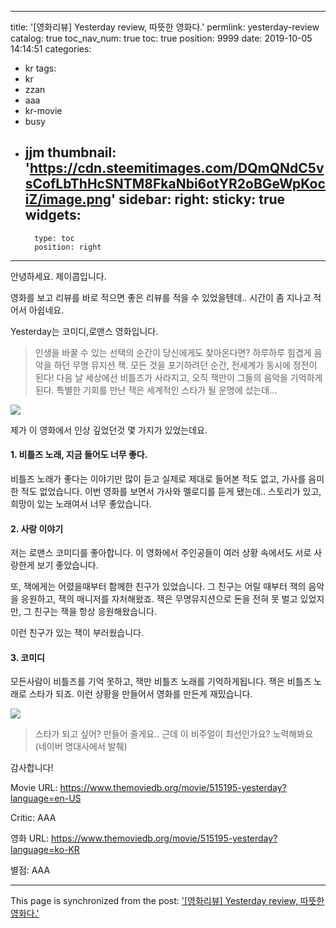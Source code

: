 
---
title: '[영화리뷰] Yesterday review, 따뜻한 영화다.'
permlink: yesterday-review
catalog: true
toc_nav_num: true
toc: true
position: 9999
date: 2019-10-05 14:14:51
categories:
- kr
tags:
- kr
- zzan
- aaa
- kr-movie
- busy
- jjm
thumbnail: 'https://cdn.steemitimages.com/DQmQNdC5vsCofLbThHcSNTM8FkaNbi6otYR2oBGeWpKociZ/image.png'
sidebar:
    right:
        sticky: true
widgets:
    -
        type: toc
        position: right
---


안녕하세요. 제이콥입니다.

영화를 보고 리뷰를 바로 적으면 좋은 리뷰를 적을 수 있었을텐데.. 
시간이 좀 지나고 적어서 아쉽네요.

Yesterday는 코미디,로맨스 영화입니다.

>인생을 바꿀 수 있는 선택의 순간이 당신에게도 찾아온다면?
하루하루 힘겹게 음악을 하던 무명 뮤지션 잭. 모든 것을 포기하려던 순간, 전세계가 동시에 정전이 된다!
 다음 날 세상에선 비틀즈가 사라지고, 오직 잭만이 그들의 음악을 기억하게 된다.
 특별한 기회를 만난 잭은 세계적인 스타가 될 운명에 섰는데…

![](https://cdn.steemitimages.com/DQmQNdC5vsCofLbThHcSNTM8FkaNbi6otYR2oBGeWpKociZ/image.png)

제가 이 영화에서 인상 깊었던것 몇 가지가 있었는데요.

#### 1. 비틀즈 노래, 지금 들어도 너무 좋다.

비틀즈 노래가 좋다는 이야기만 많이 듣고 실제로 제대로 들어본 적도 없고, 가사를 음미한 적도 없었습니다. 이번 영화를 보면서 가사와 멜로디를 듣게 됐는데.. 스토리가 있고, 희망이 있는 노래여서 너무 좋았습니다.

#### 2. 사랑 이야기


저는 로맨스 코미디를 좋아합니다. 이 영화에서 주인공들이 여러 상황 속에서도 서로 사랑한게 보기 좋았습니다.

또, 잭에게는 어렸을때부터 함께한 친구가 있었습니다. 그 친구는 어릴 때부터 잭의 음악을 응원하고, 잭의 매니저를 자처해왔죠. 잭은 무명뮤지션으로 돈을 전혀 못 벌고 있었지만, 그 친구는 잭을 항상 응원해왔습니다. 

이런 친구가 있는 잭이 부러웠습니다.

#### 3. 코미디

모든사람이 비틀즈를 기억 못하고, 잭만 비틀즈 노래를 기억하게됩니다. 잭은 비틀즈 노래로 스타가 되죠. 이런 상황을 만들어서 영화를 만든게 재밌습니다. 

![](https://cdn.steemitimages.com/DQmT4FeMoo3Rk7hzjercPAYMnJxHf3U5PPjCmSzfRtcKVN4/image.png)

> 스타가 되고 싶어? 만들어 줄게요..  근데 이 비주얼이 최선인가요? 노력해봐요 (네이버 명대사에서 발췌)

감사합니다!

Movie URL: https://www.themoviedb.org/movie/515195-yesterday?language=en-US

Critic: AAA

영화 URL: https://www.themoviedb.org/movie/515195-yesterday?language=ko-KR

별점: AAA

- - -

This page is synchronized from the post: ['[영화리뷰] Yesterday review, 따뜻한 영화다.'](https://steemit.com/@jacobyu/yesterday-review)
